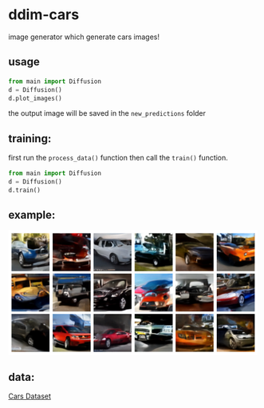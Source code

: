 # ddim-cars

image generator which generate cars images!


## usage
```python
from main import Diffusion
d = Diffusion()
d.plot_images()
```
the output image will be saved in the `new_predictions` folder


## training:
first run the `process_data()` function
then call the `train()` function.
```python
from main import Diffusion
d = Diffusion()
d.train()
```
## example:
<p align="left">
  <img width="500" src="https://github.com/matan-chan/ddim-cars/blob/main/output_images/generated_plot_epoch-50250.png?raw=true">
</p>

## data:
[Cars Dataset][website]



[website]: http://ai.stanford.edu/~jkrause/cars/car_dataset.html